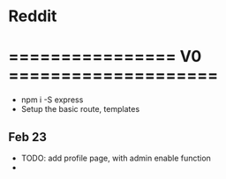 # Reddit 

# ================ V0 ==================== #
* npm i -S express 
* Setup the basic route, templates

## Feb 23
* TODO: add profile page, with admin enable function
* 